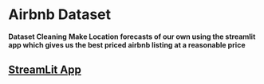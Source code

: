 # Airbnb Dataset
**Dataset Cleaning**
**Make Location forecasts of our own using the streamlit app which gives us the best priced airbnb listing at a reasonable price**
## [StreamLit App](https://sharmaanj200-blah-streamlit-app-211zcm.streamlit.app/)
